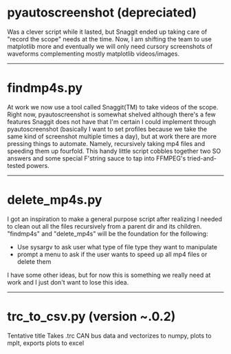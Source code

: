 # pyautoscreenshot (depreciated)

Was a clever script while it lasted, but Snaggit ended up taking care of "record the scope" needs at the time. Now, I am shifting the team to use matplotlib more and eventually we will only need cursory screenshots of waveforms complementing mostly matplotlib videos/images.

---------------------------------------------------------------------------------------------------------------------------------------
# findmp4s.py
At work we now use a tool called Snaggit(TM) to take videos of the scope. Right now, pyautoscreenshot is somewhat shelved although there's a few features Snaggit does not have that I'm certain I could implement through pyautoscreenshot (basically I want to set profiles because we take the same kind of screenshot multiple times a day), but at work there are more pressing things to automate. Namely, recursively taking mp4 files and speeding them up fourfold. This handy little script cobbles together two SO answers and some special F'string sauce to tap into FFMPEG's tried-and-tested powers.

---------------------------------------------------------------------------------------------------------------------------------------
# delete_mp4s.py
I got an inspiration to make a general purpose script after realizing I needed to clean out all the files recursively from a parent dir and its children. "findmp4s" and "delete_mp4s" will be the foundation for the following:

* Use sysargv to ask user what type of file type they want to manipulate
* prompt a menu to ask if the user wants to speed up all mp4 files or delete them

I have some other ideas, but for now this is something we really need at work and I just don't want to lose this idea.

---------------------------------------------------------------------------------------------------------------------------------------
# trc_to_csv.py (version ~.0.2)
Tentative title
Takes .trc CAN bus data and vectorizes to numpy, plots to mplt, exports plots to excel
